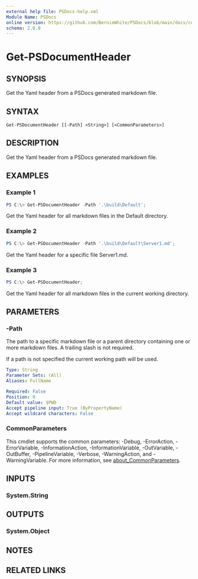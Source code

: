 ```yaml
---
external help file: PSDocs-help.xml
Module Name: PSDocs
online version: https://github.com/BernieWhite/PSDocs/blob/main/docs/commands/PSDocs/en-US/Get-PSDocumentHeader.md
schema: 2.0.0
---
```


# Get-PSDocumentHeader

## SYNOPSIS

Get the Yaml header from a PSDocs generated markdown file.

## SYNTAX

```text
Get-PSDocumentHeader [[-Path] <String>] [<CommonParameters>]
```

## DESCRIPTION

Get the Yaml header from a PSDocs generated markdown file.

## EXAMPLES

### Example 1

```powershell
PS C:\> Get-PSDocumentHeader -Path '.\build\Default';
```

Get the Yaml header for all markdown files in the Default directory.

### Example 2

```powershell
PS C:\> Get-PSDocumentHeader -Path '.\build\Default\Server1.md';
```

Get the Yaml header for a specific file Server1.md.

### Example 3

```powershell
PS C:\> Get-PSDocumentHeader;
```

Get the Yaml header for all markdown files in the current working directory.

## PARAMETERS

### -Path

The path to a specific markdown file or a parent directory containing one or more markdown files.
A trailing slash is not required.

If a path is not specified the current working path will be used.

```yaml
Type: String
Parameter Sets: (All)
Aliases: FullName

Required: False
Position: 0
Default value: $PWD
Accept pipeline input: True (ByPropertyName)
Accept wildcard characters: False
```

### CommonParameters

This cmdlet supports the common parameters: -Debug, -ErrorAction, -ErrorVariable, -InformationAction, -InformationVariable, -OutVariable, -OutBuffer, -PipelineVariable, -Verbose, -WarningAction, and -WarningVariable. For more information, see [about_CommonParameters](http://go.microsoft.com/fwlink/?LinkID=113216).

## INPUTS

### System.String

## OUTPUTS

### System.Object

## NOTES

## RELATED LINKS
